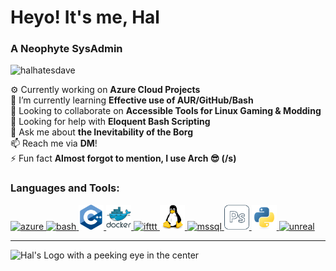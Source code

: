 <h1 align="left">Heyo! It's me, Hal</h1>
<h3 align="left">A Neophyte SysAdmin</h3>

<p align="left"> <img src="https://komarev.com/ghpvc/?username=halhatesdave&label=Visitors&color=14daed&style=flat" alt="halhatesdave" /> </p>

<p align="left">
  ⚙️ Currently working on <strong>Azure Cloud Projects</strong><br>
  🌱 I’m currently learning <strong>Effective use of AUR/GitHub/Bash</strong><br>
  🕺 Looking to collaborate on <strong>Accessible Tools for Linux Gaming & Modding</strong><br>
  🤝 Looking for help with <strong>Eloquent Bash Scripting</strong><br>
  💬 Ask me about <strong>the Inevitability of the Borg</strong><br>
  📫 Reach me via <strong>DM</strong>!<br>
  ⚡ Fun fact <strong>Almost forgot to mention, I use Arch 😎 (/s) </strong>
</p>

<h3 align="left">Languages and Tools:</h3>

<p align="left"> 
  <a href="https://azure.microsoft.com/en-in/" target="_blank" rel="noreferrer"> <img src="https://www.vectorlogo.zone/logos/microsoft_azure/microsoft_azure-icon.svg" alt="azure" width="40" height="40"/> </a> <a href="https://www.gnu.org/software/bash/" target="_blank" rel="noreferrer"> <img src="https://www.vectorlogo.zone/logos/gnu_bash/gnu_bash-icon.svg" alt="bash" width="40" height="40"/> </a> <a href="https://www.w3schools.com/cpp/" target="_blank" rel="noreferrer"> <img src="https://raw.githubusercontent.com/devicons/devicon/master/icons/cplusplus/cplusplus-original.svg" alt="cplusplus" width="40" height="40"/> </a> <a href="https://www.docker.com/" target="_blank" rel="noreferrer"> <img src="https://raw.githubusercontent.com/devicons/devicon/master/icons/docker/docker-original-wordmark.svg" alt="docker" width="40" height="40"/> </a> <a href="https://ifttt.com/" target="_blank" rel="noreferrer"> <img src="https://www.vectorlogo.zone/logos/ifttt/ifttt-ar21.svg" alt="ifttt" width="40" height="40"/> </a> <a href="https://www.linux.org/" target="_blank" rel="noreferrer"> <img src="https://raw.githubusercontent.com/devicons/devicon/master/icons/linux/linux-original.svg" alt="linux" width="40" height="40"/> </a> <a href="https://www.microsoft.com/en-us/sql-server" target="_blank" rel="noreferrer"> <img src="https://www.svgrepo.com/show/303229/microsoft-sql-server-logo.svg" alt="mssql" width="40" height="40"/> </a> <a href="https://www.photoshop.com/en" target="_blank" rel="noreferrer"> <img src="https://raw.githubusercontent.com/devicons/devicon/master/icons/photoshop/photoshop-line.svg" alt="photoshop" width="40" height="40"/> </a> <a href="https://www.python.org" target="_blank" rel="noreferrer"> <img src="https://raw.githubusercontent.com/devicons/devicon/master/icons/python/python-original.svg" alt="python" width="40" height="40"/> </a> <a href="https://unrealengine.com/" target="_blank" rel="noreferrer"> <img src="https://raw.githubusercontent.com/kenangundogan/fontisto/036b7eca71aab1bef8e6a0518f7329f13ed62f6b/icons/svg/brand/unreal-engine.svg" alt="unreal" width="40" height="40"/>   </a> 
</p>

---

<p align="left">
  <img class="center" src="https://i.imgur.com/KOAyXtf.jpeg" alt="Hal's Logo with a peeking eye in the center" width="40" height="40"/>
</p>
